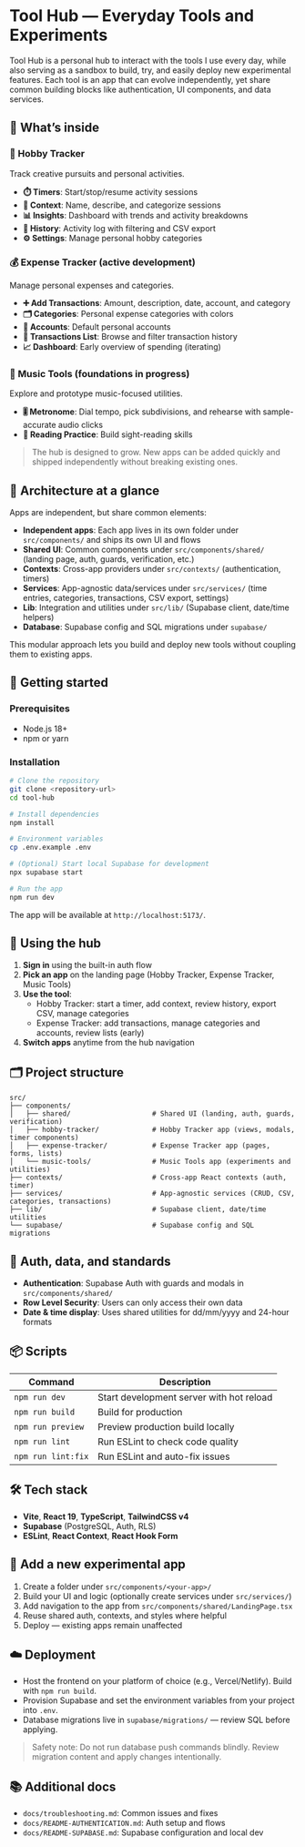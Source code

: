 # Tool Hub — Everyday Tools and Experiments

Tool Hub is a personal hub to interact with the tools I use every day, while also serving as a sandbox to build, try, and easily deploy new experimental features. Each tool is an app that can evolve independently, yet share common building blocks like authentication, UI components, and data services.

## 🎯 What’s inside

### 🎨 Hobby Tracker
Track creative pursuits and personal activities.
- **⏱️ Timers**: Start/stop/resume activity sessions
- **📝 Context**: Name, describe, and categorize sessions
- **📊 Insights**: Dashboard with trends and activity breakdowns
- **📜 History**: Activity log with filtering and CSV export
- **⚙️ Settings**: Manage personal hobby categories

### 💰 Expense Tracker (active development)
Manage personal expenses and categories.
- **➕ Add Transactions**: Amount, description, date, account, and category
- **🗂 Categories**: Personal expense categories with colors
- **🏦 Accounts**: Default personal accounts
- **📃 Transactions List**: Browse and filter transaction history
- **📈 Dashboard**: Early overview of spending (iterating)

### 🎵 Music Tools (foundations in progress)
Explore and prototype music-focused utilities.
- **🎚️ Metronome**: Dial tempo, pick subdivisions, and rehearse with sample-accurate audio clicks
- **📖 Reading Practice**: Build sight-reading skills

> The hub is designed to grow. New apps can be added quickly and shipped independently without breaking existing ones.

## 🧩 Architecture at a glance

Apps are independent, but share common elements:
- **Independent apps**: Each app lives in its own folder under `src/components/` and ships its own UI and flows
- **Shared UI**: Common components under `src/components/shared/` (landing page, auth, guards, verification, etc.)
- **Contexts**: Cross-app providers under `src/contexts/` (authentication, timers)
- **Services**: App-agnostic data/services under `src/services/` (time entries, categories, transactions, CSV export, settings)
- **Lib**: Integration and utilities under `src/lib/` (Supabase client, date/time helpers)
- **Database**: Supabase config and SQL migrations under `supabase/`

This modular approach lets you build and deploy new tools without coupling them to existing apps.

## 🚀 Getting started

### Prerequisites
- Node.js 18+
- npm or yarn

### Installation

```bash
# Clone the repository
git clone <repository-url>
cd tool-hub

# Install dependencies
npm install

# Environment variables
cp .env.example .env

# (Optional) Start local Supabase for development
npx supabase start

# Run the app
npm run dev
```

The app will be available at `http://localhost:5173/`.

## 🧭 Using the hub
1. **Sign in** using the built-in auth flow
2. **Pick an app** on the landing page (Hobby Tracker, Expense Tracker, Music Tools)
3. **Use the tool**:
   - Hobby Tracker: start a timer, add context, review history, export CSV, manage categories
   - Expense Tracker: add transactions, manage categories and accounts, review lists (early)
4. **Switch apps** anytime from the hub navigation

## 🗂 Project structure

```
src/
├── components/
│   ├── shared/                    # Shared UI (landing, auth, guards, verification)
│   ├── hobby-tracker/             # Hobby Tracker app (views, modals, timer components)
│   ├── expense-tracker/           # Expense Tracker app (pages, forms, lists)
│   └── music-tools/               # Music Tools app (experiments and utilities)
├── contexts/                      # Cross-app React contexts (auth, timer)
├── services/                      # App-agnostic services (CRUD, CSV, categories, transactions)
├── lib/                           # Supabase client, date/time utilities
└── supabase/                      # Supabase config and SQL migrations
```

## 🔐 Auth, data, and standards
- **Authentication**: Supabase Auth with guards and modals in `src/components/shared/`
- **Row Level Security**: Users can only access their own data
- **Date & time display**: Uses shared utilities for dd/mm/yyyy and 24-hour formats

## 📦 Scripts

| Command | Description |
|---------|-------------|
| `npm run dev` | Start development server with hot reload |
| `npm run build` | Build for production |
| `npm run preview` | Preview production build locally |
| `npm run lint` | Run ESLint to check code quality |
| `npm run lint:fix` | Run ESLint and auto-fix issues |

## 🛠 Tech stack
- **Vite**, **React 19**, **TypeScript**, **TailwindCSS v4**
- **Supabase** (PostgreSQL, Auth, RLS)
- **ESLint**, **React Context**, **React Hook Form**

## 🧪 Add a new experimental app
1. Create a folder under `src/components/<your-app>/`
2. Build your UI and logic (optionally create services under `src/services/`)
3. Add navigation to the app from `src/components/shared/LandingPage.tsx`
4. Reuse shared auth, contexts, and styles where helpful
5. Deploy — existing apps remain unaffected

## ☁️ Deployment
- Host the frontend on your platform of choice (e.g., Vercel/Netlify). Build with `npm run build`.
- Provision Supabase and set the environment variables from your project into `.env`.
- Database migrations live in `supabase/migrations/` — review SQL before applying.

> Safety note: Do not run database push commands blindly. Review migration content and apply changes intentionally.

## 📚 Additional docs
- `docs/troubleshooting.md`: Common issues and fixes
- `docs/README-AUTHENTICATION.md`: Auth setup and flows
- `docs/README-SUPABASE.md`: Supabase configuration and local dev
